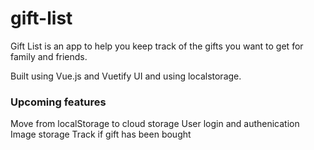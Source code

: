 # gift-list

Gift List is an app to help you keep track of the gifts you want to get for family and friends.

Built using Vue.js and Vuetify UI and using localstorage.

### Upcoming features
Move from localStorage to cloud storage
User login and authenication
Image storage
Track if gift has been bought

